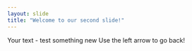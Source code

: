 ```yaml
---
layout: slide
title: "Welcome to our second slide!"
---
```

Your text - test something new
Use the left arrow to go back!
